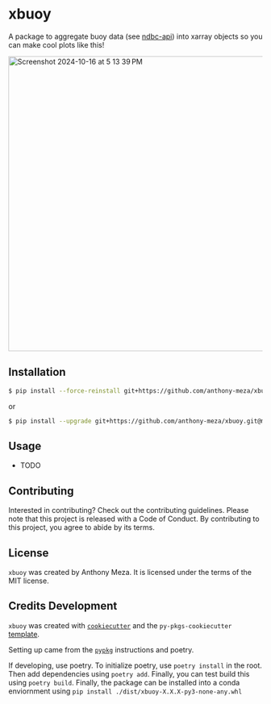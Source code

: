 # xbuoy

A package to aggregate buoy data (see [ndbc-api](https://github.com/CDJellen/ndbc-api)) into xarray objects so you can make cool plots like this!

<img width="585" alt="Screenshot 2024-10-16 at 5 13 39 PM" src="https://github.com/user-attachments/assets/9a64a9b2-21a4-48b6-8452-36e5807dcc2f">

## Installation

```bash
$ pip install --force-reinstall git+https://github.com/anthony-meza/xbuoy.git@main
```

or 


```bash
$ pip install --upgrade git+https://github.com/anthony-meza/xbuoy.git@main
```
## Usage

- TODO


## Contributing

Interested in contributing? Check out the contributing guidelines. Please note that this project is released with a Code of Conduct. By contributing to this project, you agree to abide by its terms.

## License

`xbuoy` was created by Anthony Meza. It is licensed under the terms of the MIT license.

## Credits Development

`xbuoy` was created with [`cookiecutter`](https://cookiecutter.readthedocs.io/en/latest/) and the `py-pkgs-cookiecutter` [template](https://github.com/py-pkgs/py-pkgs-cookiecutter).

Setting up came from the [`pypkg`](https://py-pkgs.org/03-how-to-package-a-python.html) instructions and poetry. 

If developing, use poetry. To initialize poetry, use `poetry install` in the root. Then add dependencies using `poetry add`. Finally, you can test build this using `poetry build`. Finally, the package can be installed into a conda enviornment using `pip install ./dist/xbuoy-X.X.X-py3-none-any.whl`
